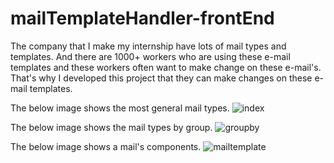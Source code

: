# mailTemplateHandler-frontEnd

The company that I make my internship have lots of mail types and templates. And there are 1000+ workers who are using these e-mail templates and these workers often want to make change on these e-mail's. That's why I developed this project that they can make changes on these e-mail templates.

The below image shows the most general mail types.
![index](https://user-images.githubusercontent.com/27421604/56364980-87d24980-61f8-11e9-84f2-0ead46f5da68.PNG)

The below image shows the mail types by group.
![groupby](https://user-images.githubusercontent.com/27421604/56365091-bea85f80-61f8-11e9-85d0-b06a723dceae.PNG)

The below image shows a mail's components.
![mailtemplate](https://user-images.githubusercontent.com/27421604/56365200-ef889480-61f8-11e9-9902-d0b8cdaade6a.PNG)
